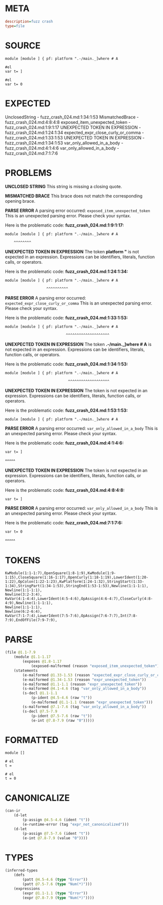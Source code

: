 # META
~~~ini
description=fuzz crash
type=file
~~~
# SOURCE
~~~roc
module [module ] { pf: platform ".-/main._]where # A

#el
var t= ]

#el
var t= 0
~~~
# EXPECTED
UnclosedString - fuzz_crash_024.md:1:34:1:53
MismatchedBrace - fuzz_crash_024.md:4:8:4:8
exposed_item_unexpected_token - fuzz_crash_024.md:1:9:1:17
UNEXPECTED TOKEN IN EXPRESSION - fuzz_crash_024.md:1:24:1:34
expected_expr_close_curly_or_comma - fuzz_crash_024.md:1:33:1:53
UNEXPECTED TOKEN IN EXPRESSION - fuzz_crash_024.md:1:34:1:53
var_only_allowed_in_a_body - fuzz_crash_024.md:4:1:4:6
var_only_allowed_in_a_body - fuzz_crash_024.md:7:1:7:6
# PROBLEMS
**UNCLOSED STRING**
This string is missing a closing quote.

**MISMATCHED BRACE**
This brace does not match the corresponding opening brace.

**PARSE ERROR**
A parsing error occurred: `exposed_item_unexpected_token`
This is an unexpected parsing error. Please check your syntax.

Here is the problematic code:
**fuzz_crash_024.md:1:9:1:17:**
```roc
module [module ] { pf: platform ".-/main._]where # A
```
        ^^^^^^^^


**UNEXPECTED TOKEN IN EXPRESSION**
The token **platform "** is not expected in an expression.
Expressions can be identifiers, literals, function calls, or operators.

Here is the problematic code:
**fuzz_crash_024.md:1:24:1:34:**
```roc
module [module ] { pf: platform ".-/main._]where # A
```
                       ^^^^^^^^^^


**PARSE ERROR**
A parsing error occurred: `expected_expr_close_curly_or_comma`
This is an unexpected parsing error. Please check your syntax.

Here is the problematic code:
**fuzz_crash_024.md:1:33:1:53:**
```roc
module [module ] { pf: platform ".-/main._]where # A
```
                                ^^^^^^^^^^^^^^^^^^^^


**UNEXPECTED TOKEN IN EXPRESSION**
The token **.-/main._]where # A** is not expected in an expression.
Expressions can be identifiers, literals, function calls, or operators.

Here is the problematic code:
**fuzz_crash_024.md:1:34:1:53:**
```roc
module [module ] { pf: platform ".-/main._]where # A
```
                                 ^^^^^^^^^^^^^^^^^^^


**UNEXPECTED TOKEN IN EXPRESSION**
The token  is not expected in an expression.
Expressions can be identifiers, literals, function calls, or operators.

Here is the problematic code:
**fuzz_crash_024.md:1:53:1:53:**
```roc
module [module ] { pf: platform ".-/main._]where # A
```
                                                    


**PARSE ERROR**
A parsing error occurred: `var_only_allowed_in_a_body`
This is an unexpected parsing error. Please check your syntax.

Here is the problematic code:
**fuzz_crash_024.md:4:1:4:6:**
```roc
var t= ]
```
^^^^^


**UNEXPECTED TOKEN IN EXPRESSION**
The token  is not expected in an expression.
Expressions can be identifiers, literals, function calls, or operators.

Here is the problematic code:
**fuzz_crash_024.md:4:8:4:8:**
```roc
var t= ]
```
       


**PARSE ERROR**
A parsing error occurred: `var_only_allowed_in_a_body`
This is an unexpected parsing error. Please check your syntax.

Here is the problematic code:
**fuzz_crash_024.md:7:1:7:6:**
```roc
var t= 0
```
^^^^^


# TOKENS
~~~zig
KwModule(1:1-1:7),OpenSquare(1:8-1:9),KwModule(1:9-1:15),CloseSquare(1:16-1:17),OpenCurly(1:18-1:19),LowerIdent(1:20-1:22),OpColon(1:22-1:23),KwPlatform(1:24-1:32),StringStart(1:33-1:34),StringPart(1:34-1:53),StringEnd(1:53-1:53),Newline(1:1-1:1),
Newline(1:1-1:1),
Newline(3:2-3:4),
KwVar(4:1-4:4),LowerIdent(4:5-4:6),OpAssign(4:6-4:7),CloseCurly(4:8-4:9),Newline(1:1-1:1),
Newline(1:1-1:1),
Newline(6:2-6:4),
KwVar(7:1-7:4),LowerIdent(7:5-7:6),OpAssign(7:6-7:7),Int(7:8-7:9),EndOfFile(7:9-7:9),
~~~
# PARSE
~~~clojure
(file @1.1-7.9
	(module @1.1-1.17
		(exposes @1.8-1.17
			(exposed-malformed (reason "exposed_item_unexpected_token") @1.9-1.17)))
	(statements
		(e-malformed @1.33-1.53 (reason "expected_expr_close_curly_or_comma"))
		(e-malformed @1.34-1.53 (reason "expr_unexpected_token"))
		(e-malformed @1.1-1.1 (reason "expr_unexpected_token"))
		(s-malformed @4.1-4.6 (tag "var_only_allowed_in_a_body"))
		(s-decl @1.1-1.1
			(p-ident @4.5-4.6 (raw "t"))
			(e-malformed @1.1-1.1 (reason "expr_unexpected_token")))
		(s-malformed @7.1-7.6 (tag "var_only_allowed_in_a_body"))
		(s-decl @7.5-7.9
			(p-ident @7.5-7.6 (raw "t"))
			(e-int @7.8-7.9 (raw "0")))))
~~~
# FORMATTED
~~~roc
module []

# el
t = 

# el
t = 0
~~~
# CANONICALIZE
~~~clojure
(can-ir
	(d-let
		(p-assign @4.5-4.6 (ident "t"))
		(e-runtime-error (tag "expr_not_canonicalized")))
	(d-let
		(p-assign @7.5-7.6 (ident "t"))
		(e-int @7.8-7.9 (value "0"))))
~~~
# TYPES
~~~clojure
(inferred-types
	(defs
		(patt @4.5-4.6 (type "Error"))
		(patt @7.5-7.6 (type "Num(*)")))
	(expressions
		(expr @1.1-1.1 (type "Error"))
		(expr @7.8-7.9 (type "Num(*)"))))
~~~
